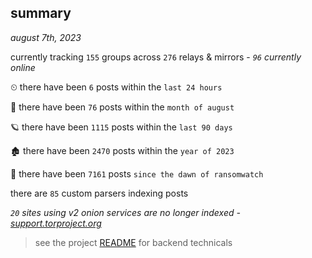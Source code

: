 
## summary
_august 7th, 2023_

currently tracking `155` groups across `276` relays & mirrors - _`96` currently online_

⏲ there have been `6` posts within the `last 24 hours`

🦈 there have been `76` posts within the `month of august`

🪐 there have been `1115` posts within the `last 90 days`

🏚 there have been `2470` posts within the `year of 2023`

🦕 there have been `7161` posts `since the dawn of ransomwatch`

there are `85` custom parsers indexing posts

_`20` sites using v2 onion services are no longer indexed - [support.torproject.org](https://support.torproject.org/onionservices/v2-deprecation/)_

> see the project [README](https://github.com/joshhighet/ransomwatch#ransomwatch--) for backend technicals
